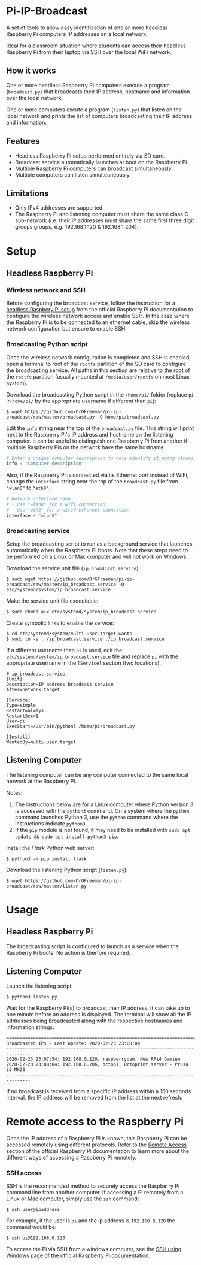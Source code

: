 # Pi-IP-Broadcast

A set of tools to allow easy identification of one or more headless Raspberry Pi computers IP addresses on a local network.

Ideal for a classroom situation where students can access their headless Raspberry Pi from their laptop via SSH over the local WiFi network.

## How it works

One or more headless Raspberry Pi computers execute a program (`broadcast.py`) that broadcasts their IP address, hostname and information over the local network.

One or more computers excute a program (`listen.py`) that listen on the local network and prints the list of computers broadcasting their IP address and information.

## Features

* Headless Raspberry Pi setup performed entirely via SD card.
* Broadcast service automatically launches at boot on the Raspberry Pi.
* Multiple Raspberry Pi computers can broadcast simultaneously.
* Multiple computers can listen simulteaneously.

## Limitations

* Only IPv4 addresses are supported.
* The Raspberry Pi and listening computer must share the same class C sub-network (i.e. their IP addresses must share the same first three digit groups groups, e.g. 192.168.1.120 & 192.168.1.204).


# Setup

## Headless Raspberry Pi

### Wireless network and SSH

Before configuring the broadcast service, follow the instruction for a [headless Raspbery Pi setup](https://www.raspberrypi.org/documentation/configuration/wireless/headless.md) from the official Raspberry Pi documentation to configure the wireless network access and enable SSH. In the case where the Raspberry Pi is to be connected to an ethernet cable, skip the wireless network configuration but ensure to enable SSH.

### Broadcasting Python script

Once the wireless network configuration is completed and SSH is enabled, open a terminal to root of the `rootfs` partition of the SD card to configure the broadcasting service. All paths in this section are relative to the root of the `rootfs` partition (usually mounted at `/media/user/rootfs` on most Linux system).

Download the broadcasting Python script in the `/home/pi/` folder (replace `pi` in `home/pi/` by the appropriate username if different than `pi`):

```
$ wget https://github.com/DrGFreeman/pi-ip-broadcast/raw/master/broadcast.py -O home/pi/broadcast.py
```

Edit the `info` string near the top of the `broadcast.py` file. This string will print next to the Raspberry Pi's IP address and hostname on the listening computer. It can be useful to distinguish one Raspberry Pi from another if multiple Raspberry Pis on the network have the same hostname.

```python
# Enter a unique computer description to help identify it among others.
info = "Computer description"
```

Also, if the Raspberry Pi is connected via its Ethernet port instead of WiFi, change the `interface` string near the top of the `broadcast.py` file from `"wlan0"` to `"eth0"`.

```python
# Network interface name.
# - Use "wlan0" for a wifi connection
# - Use "eth0" for a wired ethernet connection
interface = "wlan0"
```

### Broadcasting service

Setup the broadcasting script to run as a background service that launches automatically when the Raspberry Pi boots. Note that these steps need to be performed on a Linux or Mac computer and will not work on Windows.

Download the service unit file (`ip_broadcast.service`):

```
$ sudo wget https://github.com/DrGFreeman/pi-ip-broadcast/raw/master/ip_broadcast.service -O etc/systemd/system/ip_broadcast.service
```

Make the service unit file executable:

```
$ sudo chmod a+x etc/systemd/system/ip_broadcast.service
```

Create symbolic links to enable the service:

```
$ cd etc/systemd/system/multi-user.target.wants
$ sudo ln -s ../ip_broadcast.service ./ip_broadcast.service
```

If a different username than `pi` is used, edit the `etc/systemd/system/ip_broadcast.service` file and replace `pi` with the appropriate username in the `[Service]` section (two locations).

```
# ip_broadcast.service
[Unit]
Description=IP address broadcast service
After=network.target

[Service]
Type=simple
Restart=always
RestartSec=1
User=pi
ExecStart=/usr/bin/python3 /home/pi/broadcast.py

[Install]
WantedBy=multi-user.target
```

## Listening Computer

The listening computer can be any computer connected to the same local network at the Raspberry Pi.

Notes:
1. The instructions below are for a Linux computer where Python version 3 is accessed with the `python3` command. On a system where the `python` command launches Python 3, use the `python` command where the instructions indicate `python3`.
1. If the `pip` module is not found, it may need to be installed with `sudo apt update && sudo apt install python3-pip`.

Install the *Flask* Python web server:

```
$ python3 -m pip install flask
```

Download the listening Python script (`listen.py`):

```
$ wget https://github.com/DrGFreeman/pi-ip-broadcast/raw/master/listen.py
```

# Usage

## Headless Raspberry Pi

The broadcasting script is configured to launch as a service when the Raspberry Pi boots. No action is therfore required.

## Listening Computer

Launch the listening script:

```
$ python3 listen.py
```

Wait for the Raspberry Pi(s) to broadcast their IP address. It can take up to one minute before an address is displayed.  The terminal will show all the IP addresses being broadcasted along with the respective hostnames and information strings.

```
===============================================================================
Broadcasted IPs - Last update: 2020-02-23 23:08:04
-------------------------------------------------------------------------------
2020-02-23 23:07:54: 192.168.0.120, raspberrydam, New RPi4 Damien
2020-02-23 23:08:04: 192.168.0.206, octopi, Octoprint server - Prusa i3 MK2S
-------------------------------------------------------------------------------
```

If no broadcast is received from a specific IP address within a 150 seconds interval, the IP address will be removed from the list at the next refresh.

# Remote access to the Raspberry Pi
Once the IP address of a Raspberry Pi is known, this Raspberry Pi can be accessed remotely using different protocols. Refer to the [Remote Access](https://www.raspberrypi.org/documentation/remote-access/) section of the official Raspberry Pi documentation to learn more about the different ways of accessing a Raspberry Pi remotely.

### SSH access

SSH is the recommended method to securely access the Raspberry Pi command line from another computer. If accessing a Pi remotely from a Linux or Mac computer, simply use the `ssh` command:

```
$ ssh user@ipaddress
```

For example, if the user is `pi` and the ip address is `192.168.0.120` the command would be:

```
$ ssh pi@192.168.0.120
```

To access the Pi via SSH from a windows computer, see the [SSH using Windows](https://www.raspberrypi.org/documentation/remote-access/ssh/windows.md) page of the official Raspberry Pi documentation.
